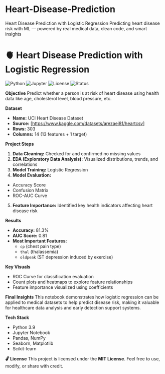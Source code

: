 # Heart-Disease-Prediction
Heart Disease Prediction with Logistic Regression Predicting heart disease risk with ML — powered by real medical data, clean code, and smart insights
# 🫀 Heart Disease Prediction with Logistic Regression

![Python](https://img.shields.io/badge/Python-3.9-blue)
![Jupyter](https://img.shields.io/badge/Notebook-Jupyter-orange)
![License](https://img.shields.io/badge/License-MIT-green)
![Status](https://img.shields.io/badge/Status-Complete-brightgreen)

**Objective**
Predict whether a person is at risk of heart disease using health data like age, cholesterol level, blood pressure, etc.

 **Dataset**
- **Name:** UCI Heart Disease Dataset
- **Source:** [https://www.kaggle.com/datasets/arezaei81/heartcsv]
- **Rows:** 303
- **Columns:** 14 (13 features + 1 target)

**Project Steps**
1.  **Data Cleaning:** Checked for and confirmed no missing values
2.  **EDA (Exploratory Data Analysis):** Visualized distributions, trends, and correlations
3.  **Model Training:** Logistic Regression
4.  **Model Evaluation:**
   - Accuracy Score
   - Confusion Matrix
   - ROC-AUC Curve
5.  **Feature Importance:** Identified key health indicators affecting heart disease risk

**Results**
- **Accuracy:** 81.3%
- **AUC Score:** 0.81
- **Most Important Features:**
  - `cp` (chest pain type)
  - `thal` (thalassemia)
  - `oldpeak` (ST depression induced by exercise)

 **Key Visuals**
- ROC Curve for classification evaluation
- Count plots and heatmaps to explore feature relationships
- Feature importance visualized using coefficients

**Final Insights**
This notebook demonstrates how logistic regression can be applied to medical datasets to help predict disease risk, making it valuable for healthcare data analysis and early detection support systems.

**Tech Stack**
- Python 3.9
- Jupyter Notebook
- Pandas, NumPy
- Seaborn, Matplotlib
- Scikit-learn

 **🔓 License**
This project is licensed under the **MIT License**. Feel free to use, modify, or share with credit.
